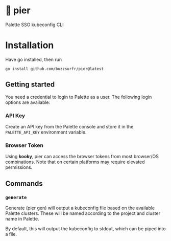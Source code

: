 # 🎨 pier
Palette SSO kubeconfig CLI

# Installation

Have go installed, then run

```
go install github.com/buzzsurfr/pier@latest
```

## Getting started

You need a credential to login to Palette as a user. The following login options are available:

### API Key

Create an API key from the Palette console and store it in the `PALETTE_API_KEY` environment variable.

### Browser Token

Using **kooky**, pier can access the browser tokens from most browser/OS combinations. Note that on certain platforms may require elevated permissions.

## Commands

### `generate`

Generate (pier gen) will output a kubeconfig file based on the available Palette clusters. These will be named according to the project and cluster name in Palette.

By default, this will output the kubeconfig to stdout, which can be piped into a file.